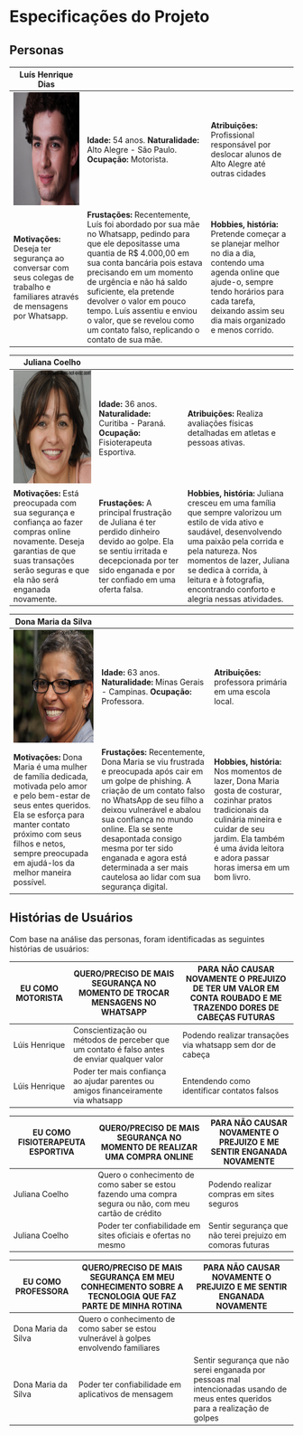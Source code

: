 # Especificações do Projeto

## Personas

|**Luís Henrique Dias**|           |                             | 
|-------------------|-----------|-----------------------------|
<img src="https://github.com/ICEI-PUC-Minas-PPC-CC/ppc-cc-2024-1-ment2-noite1-educainformatica/blob/main/docs/img/fotoPersona.png" width="200" height="200"/>|**Idade:** 54 anos. **Naturalidade:** Alto Alegre - São Paulo. **Ocupação:** Motorista.       |**Atribuições:** Profissional responsável por deslocar alunos de Alto Alegre até outras cidades
|**Motivações:** Deseja ter segurança ao conversar com seus colegas de trabalho e familiares através de mensagens por Whatsapp.  |**Frustações:** Recentemente, Luís foi abordado por sua mãe no Whatsapp, pedindo para que ele depositasse uma quantia de R$ 4.000,00 em sua conta bancária pois estava precisando em um momento de urgência e não há saldo suficiente, ela pretende devolver o valor em pouco tempo. Luís assentiu e enviou o valor, que se revelou como um contato falso, replicando o contato de sua mãe.|**Hobbies, história:** Pretende  começar a se planejar melhor no dia a dia, contendo uma agenda online que ajude-o, sempre tendo horários para cada tarefa, deixando assim seu dia mais organizado e menos corrido.

|**Juliana Coelho**|           |                             | 
|-------------------|-----------|-----------------------------|
<img src="https://github.com/ICEI-PUC-Minas-PPC-CC/ppc-cc-2024-1-ment2-noite1-educainformatica/blob/main/docs/img/julianacoelho.jpeg" width="200" height="200"/>|**Idade:** 36 anos. **Naturalidade:** Curitiba - Paraná. **Ocupação:** Fisioterapeuta Esportiva.  |**Atribuições:** Realiza avaliações físicas detalhadas em atletas e pessoas ativas.
|**Motivações:** Está preocupada com sua segurança e confiança ao fazer compras online novamente. Deseja garantias de que suas transações serão seguras e que ela não será enganada novamente.  |**Frustações:** A principal frustração de Juliana é ter perdido dinheiro devido ao golpe. Ela se sentiu irritada e decepcionada por ter sido enganada e por ter confiado em uma oferta falsa. |**Hobbies, história:** Juliana cresceu em uma família que sempre valorizou um estilo de vida ativo e saudável, desenvolvendo uma paixão pela corrida e pela natureza. Nos momentos de lazer, Juliana se dedica à corrida, à leitura e à fotografia, encontrando conforto e alegria nessas atividades.

|**Dona Maria da Silva**|           |                             | 
|-------------------|-----------|-----------------------------|
<img src="https://github.com/ICEI-PUC-Minas-PPC-CC/ppc-cc-2024-1-ment2-noite1-educainformatica/blob/main/docs/img/download.jpg" width="200" height="200"/>|**Idade:** 63 anos. **Naturalidade:** Minas Gerais - Campinas. **Ocupação:** Professora.  |**Atribuições:** professora primária em uma escola local.
|**Motivações:** Dona Maria é uma mulher de família dedicada, motivada pelo amor e pelo bem-estar de seus entes queridos. Ela se esforça para manter contato próximo com seus filhos e netos, sempre preocupada em ajudá-los da melhor maneira possível.|**Frustações:** Recentemente, Dona Maria se viu frustrada e preocupada após cair em um golpe de phishing. A criação de um contato falso no WhatsApp de seu filho a deixou vulnerável e abalou sua confiança no mundo online. Ela se sente desapontada consigo mesma por ter sido enganada e agora está determinada a ser mais cautelosa ao lidar com sua segurança digital.|**Hobbies, história:** Nos momentos de lazer, Dona Maria gosta de costurar, cozinhar pratos tradicionais da culinária mineira e cuidar de seu jardim. Ela também é uma ávida leitora e adora passar horas imersa em um bom livro.

## Histórias de Usuários

Com base na análise das personas, foram identificadas as seguintes histórias de usuários:

|EU COMO MOTORISTA| QUERO/PRECISO DE MAIS SEGURANÇA NO MOMENTO DE TROCAR MENSAGENS NO WHATSAPP |PARA NÃO CAUSAR NOVAMENTE O PREJUIZO DE TER UM VALOR EM CONTA ROUBADO E ME TRAZENDO DORES DE CABEÇAS FUTURAS|
|--------------------|------------------------------------|----------------------------------------|
|Lúis Henrique | Conscientização ou métodos de perceber que um contato é falso antes de enviar qualquer valor | Podendo realizar transações via whatsapp sem dor de cabeça |
|Lúis Henrique | Poder ter mais confiança ao ajudar parentes ou amigos financeiramente via whatsapp | Entendendo como identificar contatos falsos |

|EU COMO FISIOTERAPEUTA ESPORTIVA| QUERO/PRECISO DE MAIS SEGURANÇA NO MOMENTO DE REALIZAR UMA COMPRA ONLINE |PARA NÃO CAUSAR NOVAMENTE O PREJUIZO E ME SENTIR ENGANADA NOVAMENTE|
|--------------------|------------------------------------|----------------------------------------|
|Juliana Coelho | Quero o conhecimento de como saber se estou fazendo uma compra segura ou não, com meu cartão de crédito | Podendo realizar compras em sites seguros |
|Juliana Coelho | Poder ter confiabilidade em sites oficiais e ofertas no mesmo | Sentir segurança que não terei prejuizo em comoras futuras |

|EU COMO PROFESSORA| QUERO/PRECISO DE MAIS SEGURANÇA EM MEU CONHECIMENTO SOBRE A TECNOLOGIA QUE FAZ PARTE DE MINHA ROTINA |PARA NÃO CAUSAR NOVAMENTE O PREJUIZO E ME SENTIR ENGANADA NOVAMENTE|
|--------------------|------------------------------------|----------------------------------------|
|Dona Maria da Silva | Quero o conhecimento de como saber se estou vulnerável à golpes envolvendo familiares |
|Dona Maria da Silva | Poder ter confiabilidade em aplicativos de mensagem | Sentir segurança que não serei enganada por pessoas mal intencionadas usando de meus entes queridos para a realização de golpes |
